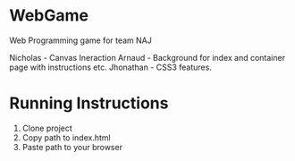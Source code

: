 # WebGame
Web Programming game for team NAJ

Nicholas - Canvas Ineraction
Arnaud - Background for index and container page with instructions etc. 
Jhonathan - CSS3 features.


# Running Instructions

1) Clone project 
2) Copy path to index.html
3) Paste path to your browser
